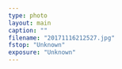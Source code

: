 ```yaml
---
type: photo
layout: main
caption: ""
filename: "20171116212527.jpg"
fstop: "Unknown"
exposure: "Unknown"
---
```


